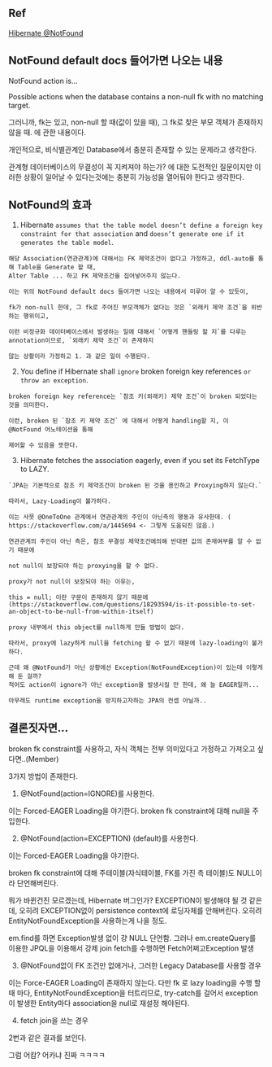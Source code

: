 ## Ref
[Hibernate @NotFound](https://thorben-janssen.com/hibernates-notfound/)

## NotFound default docs 들어가면 나오는 내용
NotFound action is... 

Possible actions when the database contains a non-null fk with no matching target.

그러니까, fk는 있고, non-null 할 때(값이 있을 때), 그 fk로 찾은 부모 객체가 존재하지 않을 때. 에 관한 내용이다.

개인적으로, 비식별관계인 Database에서 충분히 존재할 수 있는 문제라고 생각한다.

관계형 데이터베이스의 무결성이 꼭 지켜져야 하는가? 에 대한 도전적인 질문이지만 이러한 상황이 일어날 수 있다는것에는
충분히 가능성을 열어둬야 한다고 생각한다.


## NotFound의 효과

1. Hibernate `assumes that the table model doesn’t define a foreign key constraint for that association` and `doesn’t generate one if it generates the table model`.
```text
해당 Association(연관관계)에 대해서는 FK 제약조건이 없다고 가정하고, ddl-auto를 통해 Table을 Generate 할 때,
Alter Table ... 하고 FK 제약조건을 집어넣어주지 않는다.

이는 위의 NotFound default docs 들어가면 나오는 내용에서 미루어 알 수 있듯이,

fk가 non-null 한데, 그 fk로 주어진 부모객체가 없다는 것은 `외래키 제약 조건`을 위반하는 행위이고,

이런 비정규화 데이터베이스에서 발생하는 일에 대해서 `어떻게 핸들링 할 지`를 다루는 annotation이므로, `외래키 제약 조건`이 존재하지

않는 상황이라 가정하고 1. 과 같은 일이 수행된다.
```

2. You define if Hibernate shall `ignore` broken foreign key references `or` `throw an exception`.

```text
broken foreign key reference는 `참조 키(외래키) 제약 조건`이 broken 되었다는 것을 의미한다.

이런, broken 된 `참조 키 제약 조건` 에 대해서 어떻게 handling할 지, 이 @NotFound 어노테이션을 통해

제어할 수 있음을 뜻한다.

```


3. Hibernate fetches the association eagerly, even if you set its FetchType to LAZY.

```text
`JPA는 기본적으로 참조 키 제약조건이 broken 된 것을 용인하고 Proxying하지 않는다.`

따라서, Lazy-Loading이 불가하다.

이는 사뭇 @OneToOne 관계에서 연관관계의 주인이 아닌측의 행동과 유사한데. ( https://stackoverflow.com/a/1445694 <- 그렇게 도움되진 않음.)

연관관계의 주인이 아닌 측은, 참조 무결성 제약조건에의해 반대편 값의 존재여부를 알 수 없기 때문에

not null이 보장되야 하는 proxying을 할 수 없다.

proxy가 not null이 보장되야 하는 이유는,

this = null; 이란 구문이 존재하지 않기 때문에 (https://stackoverflow.com/questions/18293594/is-it-possible-to-set-an-object-to-be-null-from-within-itself)

proxy 내부에서 this object를 null하게 만들 방법이 없다.

따라서, proxy에 lazy하게 null을 fetching 할 수 없기 때문에 lazy-loading이 불가하다.

근데 왜 @NotFound가 아닌 상황에선 Exception(NotFoundException)이 있는데 이렇게 해 둔 걸까?
적어도 action이 ignore가 아닌 exception을 발생시킬 만 한데, 왜 늘 EAGER일까...

아무래도 runtime exception을 방지하고자하는 JPA의 컨셉 아닐까..
```


## 결론짓자면...

broken fk constraint를 사용하고, 자식 객체는 전부 의미있다고 가정하고 가져오고 싶다면..(Member)

3가지 방법이 존재한다.

1. @NotFound(action=IGNORE)를 사용한다.

이는 Forced-EAGER Loading을 야기한다.
broken fk constraint에 대해 null을 주입한다.

2. @NotFound(action=EXCEPTION) (default)를 사용한다.

이는 Forced-EAGER Loading을 야기한다.

broken fk constraint에 대해 주테이블(자식테이블, FK를 가진 측 테이블)도 NULL이라 단언해버린다.

뭐가 바뀐건진 모르겠는데, Hibernate 버그인가? EXCEPTION이 발생해야 될 것 같은데,
오히려 EXCEPTION없이 persistence context에 로딩자체를 안해버린다.
오히려 EntityNotFoundException을 사용하는게 나을 정도.

em.find를 하면 Exception발생 없이 걍 NULL 단언함.
그러나 em.createQuery를 이용한 JPQL을 이용해서 강제 join fetch를 수행하면
Fetch어쩌고Exception 발생

3. @NotFound없이 FK 조건만 없애거나, 그러한 Legacy Database를 사용할 경우

이는 Force-EAGER Loading이 존재하지 않는다.
다만 fk 로 lazy loading을 수행 할 때 마다,  EntityNotFoundException을 터트리므로,
try-catch를 걸어서 exception이 발생한 Entity마다 association을 null로 재설정 해야된다.

4. fetch join을 쓰는 경우

2번과 같은 결과를 보인다.


그럼 어캄? 어카냐 진짜 ㅋㅋㅋㅋ


